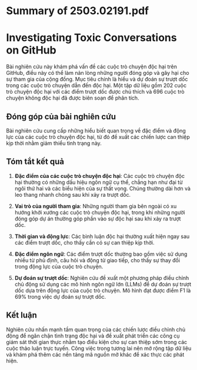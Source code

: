 # Summary of 2503.02191.pdf

# Investigating Toxic Conversations on GitHub

Bài nghiên cứu này khám phá vấn đề các cuộc trò chuyện độc hại trên GitHub, điều này có thể làm nản lòng những người đóng góp và gây hại cho sự tham gia của cộng đồng. Mục tiêu chính là hiểu và dự đoán sự trượt dốc trong các cuộc trò chuyện dẫn đến độc hại. Một tập dữ liệu gồm 202 cuộc trò chuyện độc hại với các điểm trượt dốc được chú thích và 696 cuộc trò chuyện không độc hại đã được biên soạn để phân tích.

## Đóng góp của bài nghiên cứu

Bài nghiên cứu cung cấp những hiểu biết quan trọng về đặc điểm và động lực của các cuộc trò chuyện độc hại, từ đó đề xuất các chiến lược can thiệp kịp thời nhằm giảm thiểu tình trạng này.

## Tóm tắt kết quả

1. **Đặc điểm của các cuộc trò chuyện độc hại**: Các cuộc trò chuyện độc hại thường có những dấu hiệu ngôn ngữ cụ thể, chẳng hạn như đại từ ngôi thứ hai và các biểu hiện của sự thất vọng. Chúng thường dài hơn và leo thang nhanh chóng sau khi xảy ra trượt dốc.

2. **Vai trò của người tham gia**: Những người tham gia bên ngoài có xu hướng khởi xướng các cuộc trò chuyện độc hại, trong khi những người đóng góp dự án thường góp phần vào sự độc hại sau khi xảy ra trượt dốc.

3. **Thời gian và động lực**: Các bình luận độc hại thường xuất hiện ngay sau các điểm trượt dốc, cho thấy cần có sự can thiệp kịp thời.

4. **Đặc điểm ngôn ngữ**: Các điểm trượt dốc thường bao gồm việc sử dụng nhiều từ phủ định, câu hỏi và động từ giao tiếp, cho thấy sự thay đổi trong động lực của cuộc trò chuyện.

5. **Dự đoán sự trượt dốc**: Nghiên cứu đề xuất một phương pháp điều chỉnh chủ động sử dụng các mô hình ngôn ngữ lớn (LLMs) để dự đoán sự trượt dốc dựa trên động lực của cuộc trò chuyện. Mô hình đạt được điểm F1 là 69% trong việc dự đoán sự trượt dốc.

## Kết luận

Nghiên cứu nhấn mạnh tầm quan trọng của các chiến lược điều chỉnh chủ động để ngăn chặn tình trạng độc hại và đề xuất phát triển các công cụ giám sát thời gian thực nhằm tạo điều kiện cho sự can thiệp sớm trong các cuộc thảo luận trực tuyến. Công việc trong tương lai nên mở rộng tập dữ liệu và khám phá thêm các nền tảng mã nguồn mở khác để xác thực các phát hiện.
